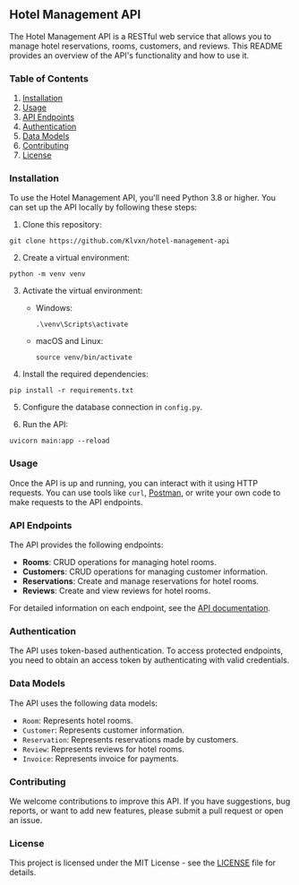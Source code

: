 ## Hotel Management API

The Hotel Management API is a RESTful web service that allows you to manage hotel reservations, rooms, customers, and reviews. This README provides an overview of the API's functionality and how to use it.

### Table of Contents

1. [Installation](#installation)
2. [Usage](#usage)
3. [API Endpoints](#api-endpoints)
4. [Authentication](#authentication)
5. [Data Models](#data-models)
6. [Contributing](#contributing)
7. [License](#license)

### Installation

To use the Hotel Management API, you'll need Python 3.8 or higher. You can set up the API locally by following these steps:

1. Clone this repository:

```
git clone https://github.com/Klvxn/hotel-management-api
```

2. Create a virtual environment:

```
python -m venv venv
```

3. Activate the virtual environment:

    - Windows:

        ```
        .\venv\Scripts\activate
        ```

   - macOS and Linux:

        ```
        source venv/bin/activate
        ```

4. Install the required dependencies:

```
pip install -r requirements.txt
```

5. Configure the database connection in `config.py`.

6. Run the API:

```
uvicorn main:app --reload
```

### Usage

Once the API is up and running, you can interact with it using HTTP requests. You can use tools like `curl`, [Postman](https://www.postman.com/), or write your own code to make requests to the API endpoints.

### API Endpoints

The API provides the following endpoints:

- **Rooms**: CRUD operations for managing hotel rooms.
- **Customers**: CRUD operations for managing customer information.
- **Reservations**: Create and manage reservations for hotel rooms.
- **Reviews**: Create and view reviews for hotel rooms.

For detailed information on each endpoint, see the [API documentation](#api-documentation).

### Authentication

The API uses token-based authentication. To access protected endpoints, you need to obtain an access token by authenticating with valid credentials.

### Data Models

The API uses the following data models:

- `Room`: Represents hotel rooms.
- `Customer`: Represents customer information.
- `Reservation`: Represents reservations made by customers.
- `Review`: Represents reviews for hotel rooms.
- `Invoice`: Represents invoice for payments.


### Contributing

We welcome contributions to improve this API. If you have suggestions, bug reports, or want to add new features, please submit a pull request or open an issue.

### License

This project is licensed under the MIT License - see the [LICENSE](LICENSE) file for details.
